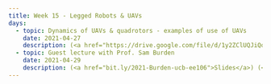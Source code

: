 ```yaml
---
title: Week 15 - Legged Robots & UAVs
days:
  - topic: Dynamics of UAVs & quadrotors - examples of use of UAVs
    date: 2021-04-27
    description: (<a href="https://drive.google.com/file/d/1y2ZClUQJiQqb-F_IHL6GNZlXmfs9SA1e/view?usp=sharing">Berkeley Aerobotics slides</a>) (<a href="https://drive.google.com/file/d/1WyQeOTC4iCDpcu3QojD5aHKi-R_wG0dw/view?usp=sharing">Quadrotor Dynamics slides</a>) (<a href="https://drive.google.com/file/d/1hxT9iNNgI6oN9bYh3cI9oGwTBtHSMMQ6/view?usp=sharing">Planning with Dynamics slides</a>) (<a href="https://youtu.be/hpHaWcWBA0w">Video</a>) ([Scribe Notes](../assets/scribe/scribe_lec27.pdf))
  - topic: Guest lecture with Prof. Sam Burden
    date: 2021-04-29
    description: (<a href="bit.ly/2021-Burden-ucb-ee106">Slides</a>) (<a href="https://youtu.be/sFp9SWag560">Video</a>) ([Scribe Notes](../assets/scribe/scribe_lec28.pdf))
---
```



